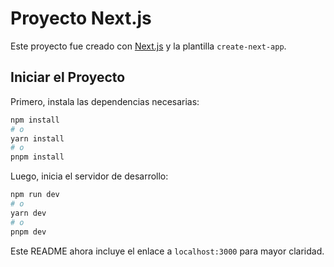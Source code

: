 # Proyecto Next.js

Este proyecto fue creado con [Next.js](https://nextjs.org) y la plantilla `create-next-app`.

## Iniciar el Proyecto

Primero, instala las dependencias necesarias:

```bash
npm install
# o
yarn install
# o
pnpm install
```

Luego, inicia el servidor de desarrollo:

```bash
npm run dev
# o
yarn dev
# o
pnpm dev
```

Este README ahora incluye el enlace a `localhost:3000` para mayor claridad.

